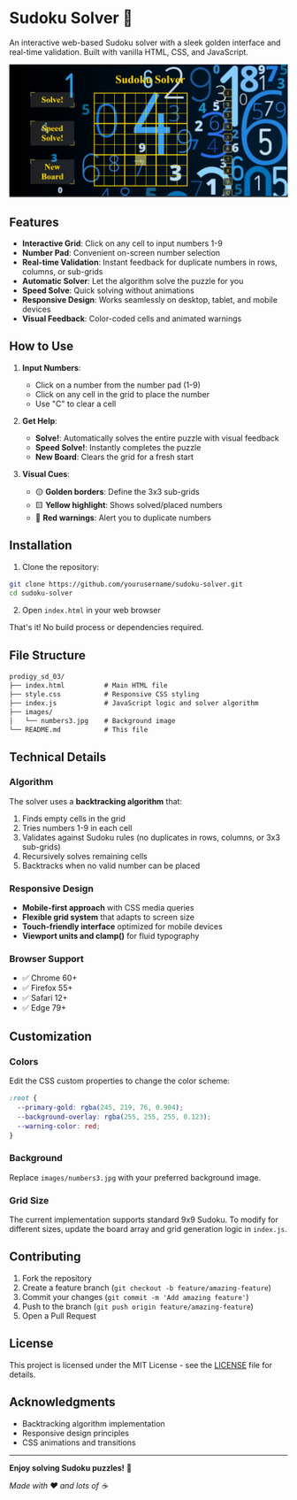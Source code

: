 # Sudoku Solver 🧩

An interactive web-based Sudoku solver with a sleek golden interface and real-time validation. Built with vanilla HTML, CSS, and JavaScript.

![prodigy_sd_03](images/Screenshot.png)

## Features

- **Interactive Grid**: Click on any cell to input numbers 1-9
- **Number Pad**: Convenient on-screen number selection
- **Real-time Validation**: Instant feedback for duplicate numbers in rows, columns, or sub-grids
- **Automatic Solver**: Let the algorithm solve the puzzle for you
- **Speed Solve**: Quick solving without animations
- **Responsive Design**: Works seamlessly on desktop, tablet, and mobile devices
- **Visual Feedback**: Color-coded cells and animated warnings

## How to Use

1. **Input Numbers**: 
   - Click on a number from the number pad (1-9)
   - Click on any cell in the grid to place the number
   - Use "C" to clear a cell

2. **Get Help**:
   - **Solve!**: Automatically solves the entire puzzle with visual feedback
   - **Speed Solve!**: Instantly completes the puzzle
   - **New Board**: Clears the grid for a fresh start

3. **Visual Cues**:
   - 🟡 **Golden borders**: Define the 3x3 sub-grids
   - 🟨 **Yellow highlight**: Shows solved/placed numbers
   - 🔴 **Red warnings**: Alert you to duplicate numbers

## Installation

1. Clone the repository:
```bash
git clone https://github.com/yourusername/sudoku-solver.git
cd sudoku-solver
```

2. Open `index.html` in your web browser

That's it! No build process or dependencies required.

## File Structure

```
prodigy_sd_03/
├── index.html          # Main HTML file
├── style.css           # Responsive CSS styling
├── index.js            # JavaScript logic and solver algorithm
├── images/
│   └── numbers3.jpg    # Background image
└── README.md           # This file
```

## Technical Details

### Algorithm
The solver uses a **backtracking algorithm** that:
1. Finds empty cells in the grid
2. Tries numbers 1-9 in each cell
3. Validates against Sudoku rules (no duplicates in rows, columns, or 3x3 sub-grids)
4. Recursively solves remaining cells
5. Backtracks when no valid number can be placed

### Responsive Design
- **Mobile-first approach** with CSS media queries
- **Flexible grid system** that adapts to screen size
- **Touch-friendly interface** optimized for mobile devices
- **Viewport units and clamp()** for fluid typography

### Browser Support
- ✅ Chrome 60+
- ✅ Firefox 55+  
- ✅ Safari 12+
- ✅ Edge 79+

## Customization

### Colors
Edit the CSS custom properties to change the color scheme:
```css
:root {
  --primary-gold: rgba(245, 219, 76, 0.904);
  --background-overlay: rgba(255, 255, 255, 0.123);
  --warning-color: red;
}
```

### Background
Replace `images/numbers3.jpg` with your preferred background image.

### Grid Size
The current implementation supports standard 9x9 Sudoku. To modify for different sizes, update the board array and grid generation logic in `index.js`.

## Contributing

1. Fork the repository
2. Create a feature branch (`git checkout -b feature/amazing-feature`)
3. Commit your changes (`git commit -m 'Add amazing feature'`)
4. Push to the branch (`git push origin feature/amazing-feature`)
5. Open a Pull Request

## License

This project is licensed under the MIT License - see the [LICENSE](LICENSE) file for details.

## Acknowledgments

- Backtracking algorithm implementation
- Responsive design principles
- CSS animations and transitions

---

**Enjoy solving Sudoku puzzles!** 🎯

*Made with ❤️ and lots of ☕*
